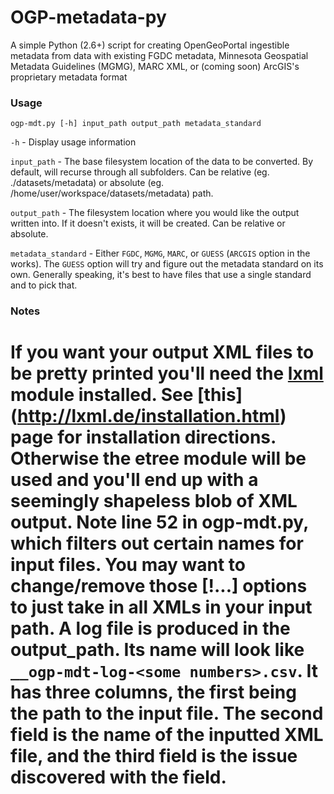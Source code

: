 # OGP-metadata-py
A simple Python (2.6+) script for creating OpenGeoPortal ingestible metadata from data with existing FGDC metadata, Minnesota Geospatial Metadata Guidelines (MGMG), MARC XML, or (coming soon) ArcGIS's proprietary metadata format

### Usage
`ogp-mdt.py [-h] input_path output_path metadata_standard`


`-h` - Display usage information  


`input_path` - The base filesystem location of the data to be converted. By default, will recurse through all subfolders. Can be relative (eg. ./datasets/metadata) or absolute (eg. /home/user/workspace/datasets/metadata) path.


`output_path` - The filesystem location where you would like the output written into. If it doesn't exists, it will be created. Can be relative or absolute.  


`metadata_standard` - Either `FGDC`, `MGMG`, `MARC`, or `GUESS` (`ARCGIS` option in the works). The `GUESS` option will try and figure out the metadata standard on its own. Generally speaking, it's best to have files that use a single standard and to pick that.


### Notes
If you want your output XML files to be pretty printed you'll need the [lxml](http://lxml.de/) module installed. See [this] (http://lxml.de/installation.html) page for installation directions. Otherwise the etree module will be used and you'll end up with a seemingly shapeless blob of XML output.
Note line 52 in ogp-mdt.py, which filters out certain names for input files. You may want to change/remove those [!...] options to just take in all XMLs in your input path.
A log file is produced in the output_path. Its name will look like `__ogp-mdt-log-<some numbers>.csv`. It has three columns, the first being the path to the input file.
The second field is the name of the inputted XML file, and the third field is the issue discovered with the field.
=======

